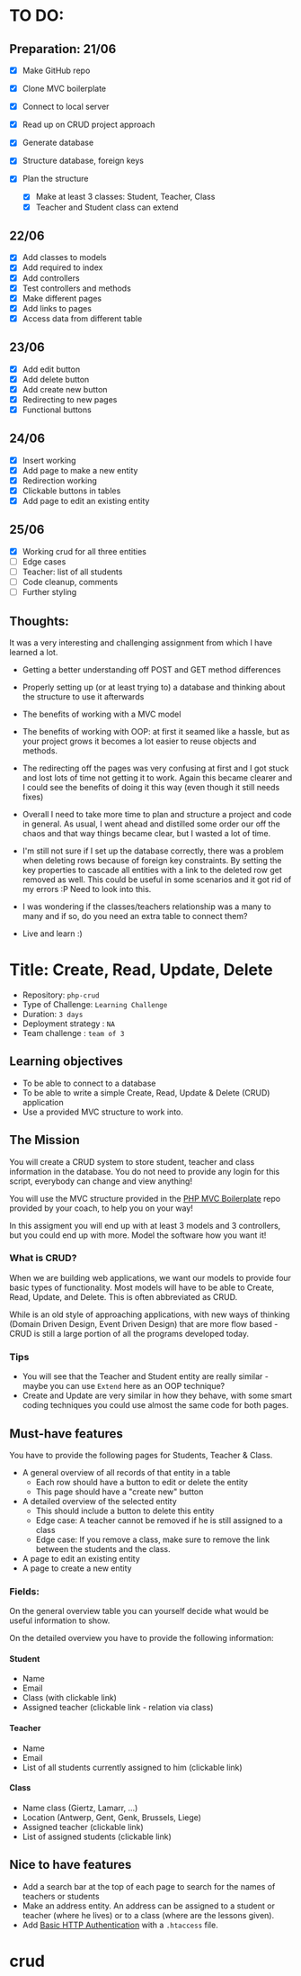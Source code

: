 # TO DO:
## Preparation: 21/06
- [x] Make GitHub repo
- [x] Clone MVC boilerplate
- [x] Connect to local server
  
- [x] Read up on CRUD project approach
- [x] Generate database
- [x] Structure database, foreign keys 
  
- [x] Plan the structure
  - [x] Make at least 3 classes: Student, Teacher, Class
  - [x] Teacher and Student class can extend

## 22/06
- [x] Add classes to models
- [x] Add required to index
- [x] Add controllers
- [x] Test controllers and methods
- [x] Make different pages 
- [x] Add links to pages  
- [x] Access data from different table

## 23/06
- [x] Add edit button
- [x] Add delete button
- [x] Add create new button
- [x] Redirecting to new pages
- [x] Functional buttons

## 24/06
- [x] Insert working
- [x] Add page to make a new entity  
- [x] Redirection working  
- [x] Clickable buttons in tables
- [x] Add page to edit an existing entity

## 25/06
- [x] Working crud for all three entities
- [ ] Edge cases
- [ ] Teacher: list of all students
- [ ] Code cleanup, comments
- [ ] Further styling

## Thoughts:
It was a very interesting and challenging assignment from which I have learned a lot.
- Getting a better understanding off POST and GET method differences
- Properly setting up (or at least trying to) a database and thinking about the structure to use it afterwards
- The benefits of working with a MVC model
- The benefits of working with OOP: at first it seamed like a hassle, but as your project grows it becomes a lot easier to reuse objects and methods.
- The redirecting off the pages was very confusing at first and I got stuck and lost lots of time not getting it to work. 
Again this became clearer and I could see the benefits of doing it this way (even though it still needs fixes)

- Overall I need to take more time to plan and structure a project and code in general. As usual, I went ahead and distilled some order our off the chaos and that way things became clear, but I wasted a lot of time.
- I'm still not sure if I set up the database correctly, there was a problem when deleting rows because of foreign key constraints. By setting the key properties to cascade all entities with a link to the deleted row get removed as well. This could be useful in some scenarios and it got rid of my errors :P Need to look into this.
- I was wondering if the classes/teachers relationship was a many to many and if so, do you need an extra table to connect them?

- Live and learn :)


 

# Title: Create, Read, Update, Delete

- Repository: `php-crud`
- Type of Challenge: `Learning Challenge`
- Duration: `3 days`
- Deployment strategy : `NA`
- Team challenge : `team of 3`

## Learning objectives
- To be able to connect to a database
- To be able to write a simple Create, Read, Update & Delete (CRUD) application
- Use a provided MVC structure to work into.

## The Mission
You will create a CRUD system to store student, teacher and class information in the database.
You do not need to provide any login for this script, everybody can change and view anything!

You will use the MVC structure provided in the [PHP MVC Boilerplate](https://github.com/becodeorg/php-mvc-boilerplate) repo provided by your coach, to help you on your way!

In this assigment you will end up with at least 3 models and 3 controllers, but you could end up with more. Model the software how you want it!

### What is CRUD?
When we are building web applications, we want our models to provide four basic types of functionality. Most models will have to be able to Create, Read, Update, and Delete. This is often abbreviated as CRUD.

While is an old style of approaching applications, with new ways of thinking (Domain Driven Design, Event Driven Design) that are more flow based - CRUD is still a large portion of all the programs developed today.

### Tips
- You will see that the Teacher and Student entity are really similar - maybe you can use `Extend` here as an OOP technique?
- Create and Update are very similar in how they behave, with some smart coding techniques you could use almost the same code for both pages.

## Must-have features
You have to provide the following pages for Students, Teacher & Class.

- A general overview of all records of that entity in a table
    * Each row should have a button to edit or delete the entity
    * This page should have a "create new" button
- A detailed overview of the selected entity
    * This should include a button to delete this entity
    * Edge case: A teacher cannot be removed if he is still assigned to a class
    * Edge case: If you remove a class, make sure to remove the link between the students and the class.
- A page to edit an existing entity
- A page to create a new entity

### Fields:
On the general overview table you can yourself decide what would be useful information to show.

On the detailed overview you have to provide the following information:

#### Student
- Name
- Email
- Class (with clickable link)
- Assigned teacher (clickable link - relation via class)

#### Teacher
- Name
- Email
- List of all students currently assigned to him (clickable link)
 
#### Class 
- Name class (Giertz, Lamarr, ...)
- Location (Antwerp, Gent, Genk, Brussels, Liege)
- Assigned teacher (clickable link)
- List of assigned students (clickable link)

## Nice to have features
- Add a search bar at the top of each page to search for the names of teachers or students
- Make an address entity. An address can be assigned to a student or teacher (where he lives) or to a class (where are the lessons given).
- Add [Basic HTTP Authentication](https://www.lifewire.com/password-protect-single-file-with-htaccess-3467922) with a `.htaccess` file.
# crud
